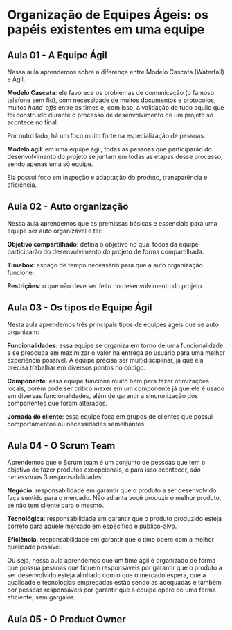 # Organização de Equipes Ágeis: os papéis existentes em uma equipe

## Aula 01 - A Equipe Ágil

Nessa aula aprendemos sobre a diferença entre Modelo Cascata (Waterfall) e Ágil.

**Modelo Cascata**: ele favorece os problemas de comunicação (o famoso telefone sem fio), com necessidade de muitos documentos e protocolos, muitos *hand-offs* entre os times e, com isso, a validação de tudo aquilo que foi construído durante o processo de desenvolvimento de um projeto só acontece no final.

Por outro lado, há um foco muito forte na especialização de pessoas.

**Modelo ágil**: em uma equipe ágil, todas as pessoas que participarão do desenvolvimento do projeto se juntam em todas as etapas desse processo, sendo apenas uma só equipe.

Ela possui foco em inspeção e adaptação do produto, transparência e eficiência.

## Aula 02 - Auto organização

Nessa aula aprendemos que as premissas básicas e essenciais para uma equipe ser auto organizável é ter:

**Objetivo compartilhado**: defina o objetivo no qual todos da equipe participarão do desenvolvimento do projeto de forma compartilhada.

**Timebox**: espaço de tempo necessário para que a auto organização funcione.

**Restrições**: o que não deve ser feito no desenvolvimento do projeto.

## Aula 03 - Os tipos de Equipe Ágil

Nesta aula aprendemos três principais tipos de equipes ágeis que se auto organizam:

**Funcionalidades**: essa equipe se organiza em torno de uma funcionalidade e se preocupa em maximizar o valor na entrega ao usuário para uma melhor experiência possível. A equipe precisa ser multidisciplinar, já que ela precisa trabalhar em diversos pontos no código.

**Componente**: essa equipe funciona muito bem para fazer otimizações locais, porém pode ser crítico mexer em um componente já que ele é usado em diversas funcionalidades, além de garantir a sincronização dos componentes que foram alterados.

**Jornada do cliente**: essa equipe foca em grupos de clientes que possui comportamentos ou necessidades semelhantes.

## Aula 04 - O Scrum Team

Aprendemos que o Scrum team é um conjunto de pessoas que tem o objetivo de fazer produtos excepcionais, e para isso acontecer, *são necessárias* 3 responsabilidades:

**Negócio**: responsabilidade em garantir que o produto a ser desenvolvido faça sentido para o mercado. Não adianta você produzir o melhor produto, se não tem cliente para o mesmo.

**Tecnológica**: responsabilidade em garantir que o produto produzido esteja correto para aquele mercado em específico e público-alvo.

**Eficiência**: responsabilidade em garantir que o time opere com a melhor qualidade possível.

Ou seja, nessa aula aprendemos que um time ágil é organizado de forma que possua pessoas que fiquem responsáveis por garantir que o produto a ser desenvolvido esteja alinhado com o que o mercado espera, que a qualidade e tecnologias empregadas estão sendo as adequadas e também por pessoas responsáveis por garantir que a equipe opere de uma forma eficiente, sem gargalos.

## Aula 05 - O Product Owner
